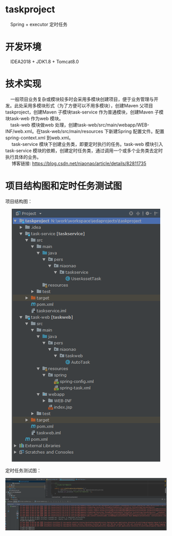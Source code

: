 # taskproject
&nbsp;&nbsp;&nbsp;&nbsp;Spring + executor 定时任务
# 开发环境
&nbsp;&nbsp;&nbsp;&nbsp;IDEA2018 + JDK1.8 + Tomcat8.0
# 技术实现
  &nbsp;&nbsp;&nbsp;&nbsp;一般项目业务复杂或模块较多时会采用多模块创建项目，便于业务管理与开发。此处采用多模块形式（为了方便可以不用多模块），创建Maven 父项目taskproject，创建Maven 子模块task-service 作为普通模块，创建Maven 子模块task-web 作为web 模块。<br>
  &nbsp;&nbsp;&nbsp;&nbsp;task-web 模块做web 处理，创建task-web/src/main/webapp/WEB-INF/web.xml。在task-web/src/main/resources 下新建Spring 配置文件。配置spring-context.xml 到web.xml。<br>
&nbsp;&nbsp;&nbsp;&nbsp;  task-service 模块下创建业务类，即要定时执行的任务。task-web 模块引入task-service 模块的依赖，创建定时任务类，通过调用一个或多个业务类去定时执行具体的业务。<br>
&nbsp;&nbsp;&nbsp;&nbsp;    博客链接: https://blog.csdn.net/niaonao/article/details/82811735
# 项目结构图和定时任务测试图
项目结构图：
<center>
  
![这是一张图片](https://github.com/niaonao/ImageIcon/blob/master/IDEAProject/TaskProject/20140814091840958maven-taskproject2.jpg)

</center>
定时任务测试图：
<center>
  
![](https://github.com/niaonao/ImageIcon/blob/master/IDEAProject/TaskProject/20140814091840958web-task-run.jpg)

</center>
